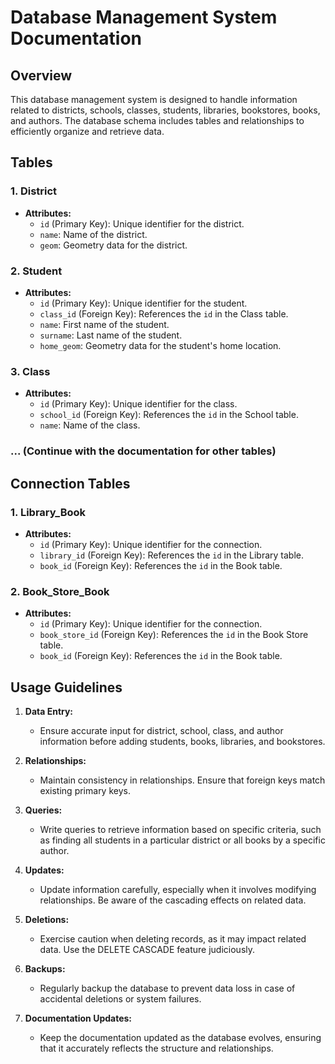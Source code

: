 # Database Management System Documentation

## Overview

This database management system is designed to handle information related to districts, schools, classes, students, libraries, bookstores, books, and authors. The database schema includes tables and relationships to efficiently organize and retrieve data.

## Tables

### 1. District

- **Attributes:**
  - `id` (Primary Key): Unique identifier for the district.
  - `name`: Name of the district.
  - `geom`: Geometry data for the district.

### 2. Student

- **Attributes:**
  - `id` (Primary Key): Unique identifier for the student.
  - `class_id` (Foreign Key): References the `id` in the Class table.
  - `name`: First name of the student.
  - `surname`: Last name of the student.
  - `home_geom`: Geometry data for the student's home location.

### 3. Class

- **Attributes:**
  - `id` (Primary Key): Unique identifier for the class.
  - `school_id` (Foreign Key): References the `id` in the School table.
  - `name`: Name of the class.

### ... (Continue with the documentation for other tables)

## Connection Tables

### 1. Library_Book

- **Attributes:**
  - `id` (Primary Key): Unique identifier for the connection.
  - `library_id` (Foreign Key): References the `id` in the Library table.
  - `book_id` (Foreign Key): References the `id` in the Book table.

### 2. Book_Store_Book

- **Attributes:**
  - `id` (Primary Key): Unique identifier for the connection.
  - `book_store_id` (Foreign Key): References the `id` in the Book Store table.
  - `book_id` (Foreign Key): References the `id` in the Book table.

## Usage Guidelines

1. **Data Entry:**
   - Ensure accurate input for district, school, class, and author information before adding students, books, libraries, and bookstores.

2. **Relationships:**
   - Maintain consistency in relationships. Ensure that foreign keys match existing primary keys.

3. **Queries:**
   - Write queries to retrieve information based on specific criteria, such as finding all students in a particular district or all books by a specific author.

4. **Updates:**
   - Update information carefully, especially when it involves modifying relationships. Be aware of the cascading effects on related data.

5. **Deletions:**
   - Exercise caution when deleting records, as it may impact related data. Use the DELETE CASCADE feature judiciously.

6. **Backups:**
   - Regularly backup the database to prevent data loss in case of accidental deletions or system failures.

7. **Documentation Updates:**
   - Keep the documentation updated as the database evolves, ensuring that it accurately reflects the structure and relationships.
